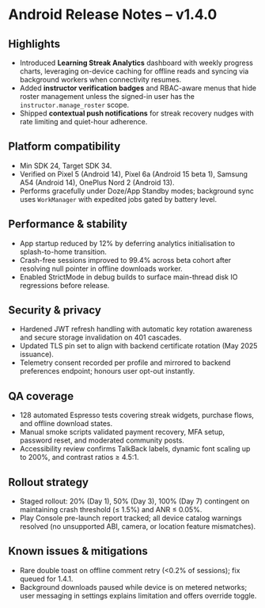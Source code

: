 # Android Release Notes – v1.4.0

## Highlights
- Introduced **Learning Streak Analytics** dashboard with weekly progress charts, leveraging on-device caching for offline reads and syncing via background workers when connectivity resumes.
- Added **instructor verification badges** and RBAC-aware menus that hide roster management unless the signed-in user has the `instructor.manage_roster` scope.
- Shipped **contextual push notifications** for streak recovery nudges with rate limiting and quiet-hour adherence.

## Platform compatibility
- Min SDK 24, Target SDK 34.
- Verified on Pixel 5 (Android 14), Pixel 6a (Android 15 beta 1), Samsung A54 (Android 14), OnePlus Nord 2 (Android 13).
- Performs gracefully under Doze/App Standby modes; background sync uses `WorkManager` with expedited jobs gated by battery level.

## Performance & stability
- App startup reduced by 12% by deferring analytics initialisation to splash-to-home transition.
- Crash-free sessions improved to 99.4% across beta cohort after resolving null pointer in offline downloads worker.
- Enabled StrictMode in debug builds to surface main-thread disk IO regressions before release.

## Security & privacy
- Hardened JWT refresh handling with automatic key rotation awareness and secure storage invalidation on 401 cascades.
- Updated TLS pin set to align with backend certificate rotation (May 2025 issuance).
- Telemetry consent recorded per profile and mirrored to backend preferences endpoint; honours user opt-out instantly.

## QA coverage
- 128 automated Espresso tests covering streak widgets, purchase flows, and offline download states.
- Manual smoke scripts validated payment recovery, MFA setup, password reset, and moderated community posts.
- Accessibility review confirms TalkBack labels, dynamic font scaling up to 200%, and contrast ratios ≥ 4.5:1.

## Rollout strategy
- Staged rollout: 20% (Day 1), 50% (Day 3), 100% (Day 7) contingent on maintaining crash threshold (≤ 1.5%) and ANR ≤ 0.05%.
- Play Console pre-launch report tracked; all device catalog warnings resolved (no unsupported ABI, camera, or location feature mismatches).

## Known issues & mitigations
- Rare double toast on offline comment retry (<0.2% of sessions); fix queued for 1.4.1.
- Background downloads paused while device is on metered networks; user messaging in settings explains limitation and offers override toggle.

